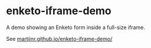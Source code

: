 enketo-iframe-demo
==================

A demo showing an Enketo form inside a full-size iframe. 

See [martijnr.github.io/enketo-iframe-demo/](http://martijnr.github.io/enketo-iframe-demo/)
